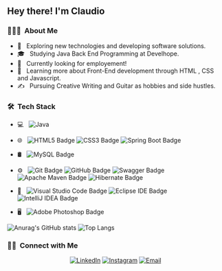 
<h2> Hey there! I'm Claudio</h2>
<h3> 👨🏻‍💻 &nbsp;About Me </h3>

- 🤔 &nbsp; Exploring new technologies and developing software solutions.
- 🎓 &nbsp; Studying Java Back End Programming at Develhope.
- 💼 &nbsp; Currently looking for employement!
- 🌱 &nbsp; Learning more about Front-End development through HTML , CSS and Javascript.
- ✍️ &nbsp; Pursuing Creative Writing and Guitar as hobbies and side hustles.

<h3> 🛠 &nbsp;Tech Stack</h3>

- 💻 &nbsp;
  ![Java](https://img.shields.io/badge/-Java-333333?style=flat&logo=Java&logoColor=007396)
- 🌐 &nbsp;
  ![HTML5 Badge](https://img.shields.io/badge/HTML5-E34F26?logo=html5&logoColor=fff&style=flat)
  ![CSS3 Badge](https://img.shields.io/badge/CSS3-1572B6?logo=css3&logoColor=fff&style=flat)
  ![Spring Boot Badge](https://img.shields.io/badge/Spring%20Boot-6DB33F?logo=springboot&logoColor=fff&style=flat)
- 🛢 &nbsp;
 ![MySQL Badge](https://img.shields.io/badge/MySQL-4479A1?logo=mysql&logoColor=fff&style=flat)

- ⚙️ &nbsp;
   ![Git Badge](https://img.shields.io/badge/Git-F05032?logo=git&logoColor=fff&style=flat)
  ![GitHub Badge](https://img.shields.io/badge/GitHub-181717?logo=github&logoColor=fff&style=flat)
  ![Swagger Badge](https://img.shields.io/badge/Swagger-85EA2D?logo=swagger&logoColor=000&style=flat)
  ![Apache Maven Badge](https://img.shields.io/badge/Apache%20Maven-C71A36?logo=apachemaven&logoColor=fff&style=flat)
  ![Hibernate Badge](https://img.shields.io/badge/Hibernate-59666C?logo=hibernate&logoColor=fff&style=flat)
- 🔧 &nbsp;
![Visual Studio Code Badge](https://img.shields.io/badge/Visual%20Studio%20Code-007ACC?logo=visualstudiocode&logoColor=fff&style=flat)
  ![Eclipse IDE Badge](https://img.shields.io/badge/Eclipse%20IDE-2C2255?logo=eclipseide&logoColor=fff&style=flat)
  ![IntelliJ IDEA Badge](https://img.shields.io/badge/IntelliJ%20IDEA-000?logo=intellijidea&logoColor=fff&style=flat)
- 🖥 &nbsp;
 ![Adobe Photoshop Badge](https://img.shields.io/badge/Adobe%20Photoshop-31A8FF?logo=adobephotoshop&logoColor=fff&style=flat)

 ![Anurag's GitHub stats](https://github-readme-stats.vercel.app/api?username=ClaudioNuccio&theme=default_icons=true)
![Top Langs](https://github-readme-stats.vercel.app/api/top-langs/?username=ClaudioNuccio&layout=compact)





<h3> 🤝🏻 &nbsp;Connect with Me </h3>

<p align="center">
<a  href="https://www.linkedin.com/in/claudio-nuccio-0796322a5/"><img alt="LinkedIn" src="https://img.shields.io/badge/LinkedIn-Claudio%20Nuccio-blue?style=flat-square&logo=linkedin"></a>
<a  href="https://www.instagram.com/claudio_nuccio?igshid=YTQwZjQ0Nml0OA=="><img alt="Instagram" src="https://img.shields.io/badge/Instagram-claudio_nuccio-blue?style=flat-square&logo=instagram"></a>
<a  href="mailto:nuccio.claudio98@gmail.com"><img alt="Email" src="https://img.shields.io/badge/Email-nuccio.claudio98@gmail.com-blue?style=flat-square&logo=gmail"></a>
</p>

